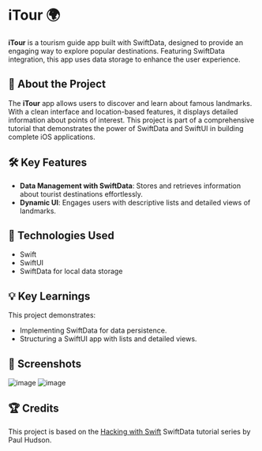 # iTour 🌍  
**iTour** is a tourism guide app built with SwiftData, designed to provide an engaging way to explore popular destinations. Featuring SwiftData integration, this app uses data storage to enhance the user experience.  

## 📖 About the Project  
The **iTour** app allows users to discover and learn about famous landmarks. With a clean interface and location-based features, it displays detailed information about points of interest. This project is part of a comprehensive tutorial that demonstrates the power of SwiftData and SwiftUI in building complete iOS applications.  

## 🛠️ Key Features  
- **Data Management with SwiftData**: Stores and retrieves information about tourist destinations effortlessly.  
- **Dynamic UI**: Engages users with descriptive lists and detailed views of landmarks.  

## 🚀 Technologies Used  
- Swift  
- SwiftUI  
- SwiftData for local data storage  

## 💡 Key Learnings  
This project demonstrates:  
- Implementing SwiftData for data persistence.    
- Structuring a SwiftUI app with lists and detailed views.  

## 📸 Screenshots 
![image](https://github.com/user-attachments/assets/4865faa6-075d-4b97-bd26-dcb6018a2781)
![image](https://github.com/user-attachments/assets/43f013ba-aa73-4f3d-8dcf-7a2966dbba34)
  

## 🏆 Credits  
This project is based on the [Hacking with Swift](https://www.hackingwithswift.com) SwiftData tutorial series by Paul Hudson.  
